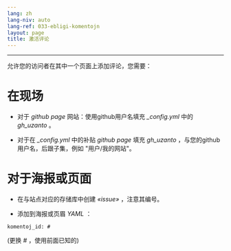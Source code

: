 ```yaml
---
lang: zh
lang-niv: auto
lang-ref: 033-ebligi-komentojn
layout: page
title: 激活评论
---
```


---

允许您的访问者在其中一个页面上添加评论，您需要：

# 在现场
 * 对于  _github page_  网站：使用github用户名填充  _\_config.yml_  中的  _gh\_uzanto_  。  


 * 对于在  _\_config.yml_  中的补贴  _github page_ 填充  _gh\_uzanto_  ，与您的github用户名，后跟子集，例如 "用户/我的网站"。  



# 对于海报或页面
 * 在与站点对应的存储库中创建 _«issue»_ ，注意其编号。 



 * 添加到海报或页眉 _YAML_ ：  



```
komentoj_id: #
```
(更换 _#_ ，使用前面已知的)
